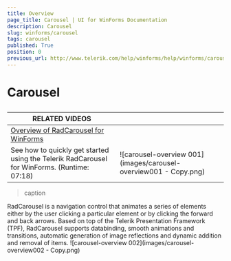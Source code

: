 ```yaml
---
title: Overview
page_title: Carousel | UI for WinForms Documentation
description: Carousel
slug: winforms/carousel
tags: carousel
published: True
position: 0
previous_url: http://www.telerik.com/help/winforms/help/winforms/carousel-overview.html, /devtools/winforms/carousel/getting-started
---
```


# Carousel



## 


| RELATED VIDEOS |  |
| ------ | ------ |
|[Overview of RadCarousel for WinForms](http://tv.telerik.com/watch/winforms/radcarousel/overview-radcarousel-winforms)
 See how to quickly get started using the Telerik RadCarousel for WinForms. (Runtime: 07:18)|![carousel-overview 001](images/carousel-overview001 - Copy.png)|
>caption 
 
RadCarousel is a navigation control that animates a series of elements either by the user clicking a particular element or by clicking the forward and back arrows. Based on top of the Telerik Presentation Framework (TPF), RadCarousel supports databinding, smooth animations and transitions, automatic generation of image reflections and dynamic addition and removal of items. ![carousel-overview 002](images/carousel-overview002 - Copy.png)

